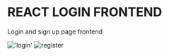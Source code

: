 # REACT LOGIN FRONTEND

Login and sign up page frontend
<!-- 
To http://localhost:3000/auth -->

!['login'](react-login/src/images/loginR.png)
![register](react-login/src/images/register.png)
